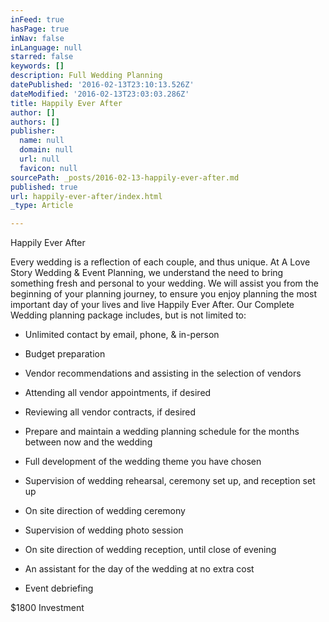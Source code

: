 ```yaml
---
inFeed: true
hasPage: true
inNav: false
inLanguage: null
starred: false
keywords: []
description: Full Wedding Planning
datePublished: '2016-02-13T23:10:13.526Z'
dateModified: '2016-02-13T23:03:03.286Z'
title: Happily Ever After
author: []
authors: []
publisher:
  name: null
  domain: null
  url: null
  favicon: null
sourcePath: _posts/2016-02-13-happily-ever-after.md
published: true
url: happily-ever-after/index.html
_type: Article

---
```

Happily Ever After

Every wedding is a reflection of each couple, and thus unique. At A Love Story Wedding & Event Planning, we understand the need to bring something fresh and personal to your wedding. We will assist you from the beginning of your planning journey, to ensure you enjoy planning the most important day of your lives and live Happily Ever After. Our Complete Wedding planning package includes, but is not limited to:  

* Unlimited contact by email, phone, & in-person 

* Budget preparation 

* Vendor recommendations and assisting in the selection of vendors 

* Attending all vendor appointments, if desired 

* Reviewing all vendor contracts, if desired 

* Prepare and maintain a wedding planning schedule for the months between now and the wedding 

* Full development of the wedding theme you have chosen 

* Supervision of wedding rehearsal, ceremony set up, and reception set up 

* On site direction of wedding ceremony 

* Supervision of wedding photo session 

* On site direction of wedding reception, until close of evening 

* An assistant for the day of the wedding at no extra cost 

* Event debriefing 

$1800 Investment